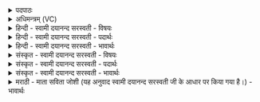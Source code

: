 <details><summary>पदपाठः</summary>

दे॒व॒हूरिति॑ देव॒ऽहूः। य॒ज्ञः। आ। च॒। व॒क्ष॒त्। सु॒म्न॒हूरिति॑ सुम्न॒ऽहूः। य॒ज्ञः। आ। च॒। व॒क्ष॒त्। यक्ष॑त्। अ॒ग्निः। दे॒वः। दे॒वान्। आ। च॒। व॒क्ष॒त्। ६२।
</details>

<details><summary>अधिमन्त्रम् (VC)</summary>

- यज्ञो देवता
- विधृतिर्ऋषिः
- निचृदार्ष्यनुष्टुप्
- गान्धारः
</details>

<details><summary>हिन्दी - स्वामी दयानन्द सरस्वती - विषयः</summary>

फिर ईश्वर कैसा है, यह अगले मन्त्र में कहा है ॥
</details>

<details><summary>हिन्दी - स्वामी दयानन्द सरस्वती - पदार्थः</summary>

पदार्थान्वयभाषाः -  हे मनुष्यो ! जो (देवहूः) विद्वानों को बुलाने (यज्ञः) पूजा करने योग्य ईश्वर हम लोगों को सत्य (आ, वक्षत्) उपदेश करे (च) और असत्य से हमारा उद्धार करे वा जो (सुम्नहूः) सुखों को बुलानेवाला (यज्ञः) पूजन करने योग्य ईश्वर हम लोगों के लिये सुखों को (आ, वक्षत्) प्राप्त करे (च) और दुःखों का विनाश करे वा जो (अग्निः) आप प्रकाशमान (देवः) समस्त सुख का देनेवाला ईश्वर हम लोगों को (देवान्) उत्तम गुणों वा भोगों को (यक्षत्) देवे (च) और (आ, वक्षत्) पहुँचावे अर्थात् कार्य्यान्तर से प्राप्त करे, उसको आप लोग निरन्तर सेवो ॥६२ ॥
</details>

<details><summary>हिन्दी - स्वामी दयानन्द सरस्वती - भावार्थः</summary>

भावार्थभाषाः -  जो उत्तम शास्त्र जाननेवाले विद्वानों से उपासना किया जाता तथा जो सुखस्वरूप और मङ्गल कार्य्यों का देनेवाला परमेश्वर है, उसकी समाधियोग से मनुष्य उपासना करें ॥६२ ॥
</details>

<details><summary>संस्कृत - स्वामी दयानन्द सरस्वती - विषयः</summary>

पुनरीश्वरः कीदृशोऽस्तीत्याह ॥
</details>

<details><summary>संस्कृत - स्वामी दयानन्द सरस्वती - पदार्थः</summary>

पदार्थान्वयभाषाः -  हे मनुष्याः ! यो देवहूर्यज्ञ ईश्वरोऽस्मान् सत्यमावक्षत्, चादसत्यादुद्धरेत्। यः सुम्नहूर्यज्ञोऽस्मभ्यं सुखान्यावक्षत्, दुःखानि च नाशयेत्। योऽग्निर्देवोऽस्मान् देवान् यक्षदावक्षच्च तं भवन्तः सततं सेवन्ताम् ॥६२ ॥
</details>

<details><summary>संस्कृत - स्वामी दयानन्द सरस्वती - भावार्थः</summary>

भावार्थभाषाः -  य आप्तैर्विद्वद्भिरुपास्यते, यश्च सुखस्वरूपो मङ्गलप्रदः परमेश्वरोऽस्ति, तं समाधियोगेन मनुष्या उपासीरन् ॥६२ ॥
</details>

<details><summary>मराठी - माता सविता जोशी (यह अनुवाद स्वामी दयानन्द सरस्वती जी के आधार पर किया गया है।) - भावार्थः</summary>

भावार्थभाषाः -  उत्तम शास्त्र जाणणाऱ्या विद्वानांकडून उपासनीय, सुखस्वरूप व कल्याणमय अशा परमेश्वराची समाधी योगाद्वारे सर्व माणसांनी उपासना केली पाहिजे.
</details>